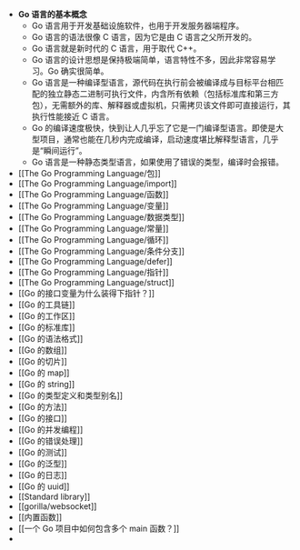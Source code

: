 - **Go 语言的基本概念**
	- Go 语言用于开发基础设施软件，也用于开发服务器端程序。
	- Go 语言的语法很像 C 语言，因为它是由 C 语言之父所开发的。
	- Go 语言就是新时代的 C 语言，用于取代 C++。
	- Go 语言的设计思想是保持极端简单，语言特性不多，因此非常容易学习。Go 确实很简单。
	- Go 语言是一种编译型语言，源代码在执行前会被编译成与目标平台相匹配的独立静态二进制可执行文件，内含所有依赖（包括标准库和第三方包），无需额外的库、解释器或虚拟机，只需拷贝该文件即可直接运行，其执行性能接近 C 语言。
	- Go 的编译速度极快，快到让人几乎忘了它是一门编译型语言。即使是大型项目，通常也能在几秒内完成编译，启动速度堪比解释型语言，几乎是“瞬间运行”。
	- Go 语言是一种静态类型语言，如果使用了错误的类型，编译时会报错。
- [[The Go Programming Language/包]]
- [[The Go Programming Language/import]]
- [[The Go Programming Language/函数]]
- [[The Go Programming Language/变量]]
- [[The Go Programming Language/数据类型]]
- [[The Go Programming Language/常量]]
- [[The Go Programming Language/循环]]
- [[The Go Programming Language/条件分支]]
- [[The Go Programming Language/defer]]
- [[The Go Programming Language/指针]]
- [[The Go Programming Language/struct]]
- [[Go 的接口变量为什么装得下指针？]]
- [[Go 的工具链]]
- [[Go 的工作区]]
- [[Go 的标准库]]
- [[Go 的语法格式]]
- [[Go 的数组]]
- [[Go 的切片]]
- [[Go 的 map]]
- [[Go 的 string]]
- [[Go 的类型定义和类型别名]]
- [[Go 的方法]]
- [[Go 的接口]]
- [[Go 的并发编程]]
- [[Go 的错误处理]]
- [[Go 的测试]]
- [[Go 的泛型]]
- [[Go 的日志]]
- [[Go 的 uuid]]
- [[Standard library]]
- [[gorilla/websocket]]
- [[内置函数]]
- [[一个 Go 项目中如何包含多个 main 函数？]]
-